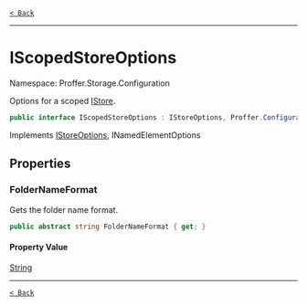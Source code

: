 [`< Back`](./)

---

# IScopedStoreOptions

Namespace: Proffer.Storage.Configuration

Options for a scoped [IStore](./proffer.storage.istore).

```csharp
public interface IScopedStoreOptions : IStoreOptions, Proffer.Configuration.INamedElementOptions
```

Implements [IStoreOptions](./proffer.storage.configuration.istoreoptions), INamedElementOptions

## Properties

### **FolderNameFormat**

Gets the folder name format.

```csharp
public abstract string FolderNameFormat { get; }
```

#### Property Value

[String](https://docs.microsoft.com/en-us/dotnet/api/system.string)<br>

---

[`< Back`](./)
